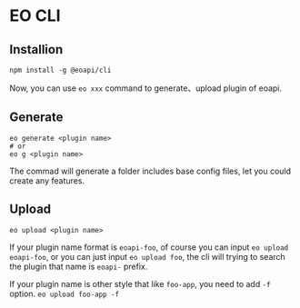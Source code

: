# EO CLI

## Installion

```
npm install -g @eoapi/cli
```

Now, you can use `eo xxx` command to generate、upload plugin of eoapi.

## Generate

```
eo generate <plugin name>
# or
eo g <plugin name>
```

The commad will generate a folder includes base config files, let you could create any features.

## Upload

```
eo upload <plugin name>
```

If your plugin name format is `eoapi-foo`, of course you can input `eo upload eoapi-foo`, or you can just input `eo upload foo`, the cli will trying to search the plugin that name is `eoapi-` prefix.

If your plugin name is other style that like `foo-app`, you need to add `-f` option.
`eo upload foo-app -f`
